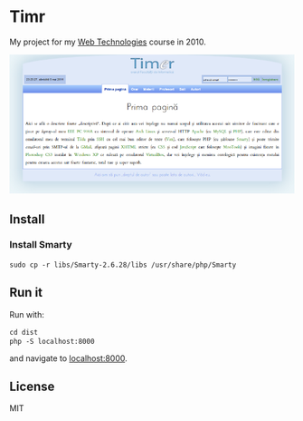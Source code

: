 # Timr

My project for my [Web Technologies][1] course in 2010.

![Timr screenshot](screenshot.png)

## Install

### Install Smarty

    sudo cp -r libs/Smarty-2.6.28/libs /usr/share/php/Smarty

## Run it

Run with:

    cd dist
    php -S localhost:8000

and navigate to [localhost:8000](http://localhost:8000).

## License

MIT

[1]: http://profs.info.uaic.ro/~busaco/teach/courses/web/
